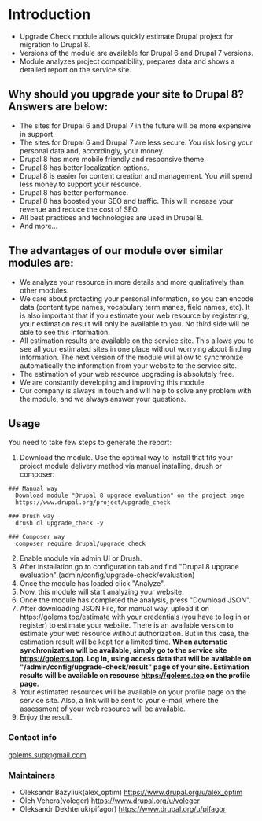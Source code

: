 # Introduction
  * Upgrade Check module allows quickly estimate Drupal project for migration
  to Drupal 8.
  * Versions of the module are available for Drupal 6 and Drupal 7 versions.
  * Module analyzes project compatibility, prepares data and shows
  a detailed report on the service site.

## Why should you upgrade your site to Drupal 8? Answers are below:
  * The sites for Drupal 6 and Drupal 7 in the future will be more expensive
  in support.
  * The sites for Drupal 6 and Drupal 7 are less secure.
  You risk losing your personal data and, accordingly, your money.
  * Drupal 8 has more mobile friendly and responsive theme.
  * Drupal 8 has better localization options.
  * Drupal 8 is easier for content creation and management.
  You will spend less money to support your resource.
  * Drupal 8 has better performance.
  * Drupal 8 has boosted your SEO and traffic.
  This will increase your revenue and reduce the cost of SEO.
  * All best practices and technologies are used in Drupal 8.
  * And more...

## The advantages of our module over similar modules are:
  * We analyze your resource in more details and more qualitatively
  than other modules.
  * We care about protecting your personal information, so you can encode data
  (content type names, vocabulary term manes, field names, etc).
  It is also important that if you estimate your web resource by registering,
  your estimation result will only be available to you. No third side
  will be able to see this information.
  * All estimation results are available on the service site. This allows you to
  see all your estimated sites in one place without worrying about finding
  information. The next version of the module will allow to synchronize
  automatically the information from your website to the service site.
  * The estimation of your web resource upgrading is absolutely free.
  * We are constantly developing and improving this module.
  * Our company is always in touch and will help to solve any problem
  with the module, and we always answer your questions.

## Usage
 You need to take few steps to generate the report:
  1. Download the module. Use the optimal way to install that fits your project
  module delivery method via manual installing, drush or composer:

    ### Manual way
      Download module "Drupal 8 upgrade evaluation" on the project page
      https://www.drupal.org/project/upgrade_check

    ### Drush way
      drush dl upgrade_check -y

    ### Composer way
      composer require drupal/upgrade_check

  2. Enable module via admin UI or Drush.
  3. After installation go to configuration tab and find
     "Drupal 8 upgrade evaluation" (admin/config/upgrade-check/evaluation)
  4. Once the module has loaded click "Analyze".
  5. Now, this module will start analyzing your website.
  6. Once the module has completed the analysis, press "Download JSON".
  7. After downloading JSON File, for manual way, upload it on
    https://golems.top/estimate with your credentials
    (you have to log in or register) to estimate your website. There is an
    available version to estimate your web resource without authorization.
    But in this case, the estimation result will be kept for a limited time.
    **When automatic synchronization will be available, simply go to the
    service site https://golems.top. Log in, using access data that will be
    available on "/admin/config/upgrade-check/result" page of your site.
    Estimation results will be available on resourse https://golems.top on the
    profile page.**
  8. Your estimated resources will be available on your profile page on the
    service site. Also, a link will be sent to your e-mail, where the assessment
    of your web resource will be available.
  9. Enjoy the result.

### Contact info

[golems.sup@gmail.com](golems.sup@gmail.com)

### Maintainers

 * Oleksandr Bazyliuk(alex_optim) https://www.drupal.org/u/alex_optim
 * Oleh Vehera(voleger) https://www.drupal.org/u/voleger
 * Oleksandr Dekhteruk(pifagor) https://www.drupal.org/u/pifagor
